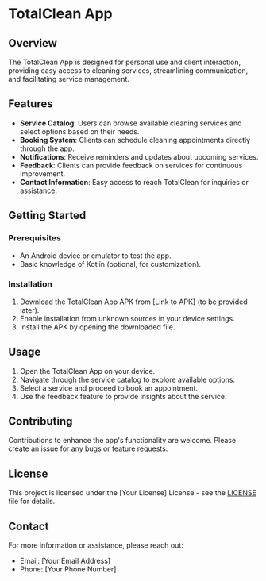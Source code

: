 # TotalClean App

## Overview
The TotalClean App is designed for personal use and client interaction, providing easy access to cleaning services, streamlining communication, and facilitating service management. 

## Features
- **Service Catalog**: Users can browse available cleaning services and select options based on their needs.
- **Booking System**: Clients can schedule cleaning appointments directly through the app.
- **Notifications**: Receive reminders and updates about upcoming services.
- **Feedback**: Clients can provide feedback on services for continuous improvement.
- **Contact Information**: Easy access to reach TotalClean for inquiries or assistance.

## Getting Started
### Prerequisites
- An Android device or emulator to test the app.
- Basic knowledge of Kotlin (optional, for customization).

### Installation
1. Download the TotalClean App APK from [Link to APK] (to be provided later).
2. Enable installation from unknown sources in your device settings.
3. Install the APK by opening the downloaded file.

## Usage
1. Open the TotalClean App on your device.
2. Navigate through the service catalog to explore available options.
3. Select a service and proceed to book an appointment.
4. Use the feedback feature to provide insights about the service.

## Contributing
Contributions to enhance the app's functionality are welcome. Please create an issue for any bugs or feature requests.

## License
This project is licensed under the [Your License] License - see the [LICENSE](LICENSE) file for details.

## Contact
For more information or assistance, please reach out:
- Email: [Your Email Address]
- Phone: [Your Phone Number]

